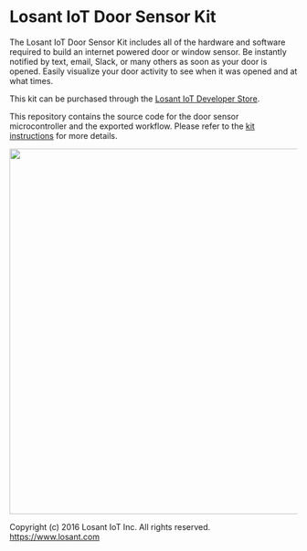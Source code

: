 # Losant IoT Door Sensor Kit

The Losant IoT Door Sensor Kit includes all of the hardware and software required to build an internet powered door or window sensor. Be instantly notified by text, email, Slack, or many others as soon as your door is opened. Easily visualize your door activity to see when it was opened and at what times.

This kit can be purchased through the [Losant IoT Developer Store](https://store.losant.com/products/losant-door-sensor-kit).

This repository contains the source code for the door sensor microcontroller and the exported workflow. Please refer to the [kit instructions](https://docs.losant.com/images/getting-started/losant-iot-dev-kits/door-sensor/door-sensor.jpg) for more details.

<img src="https://docs.losant.com/images/getting-started/losant-iot-dev-kits/moisture-sensor/moisture-sensor-header.jpg" style="width: 640px;" width="640">

Copyright (c) 2016 Losant IoT Inc. All rights reserved. <br />
https://www.losant.com
